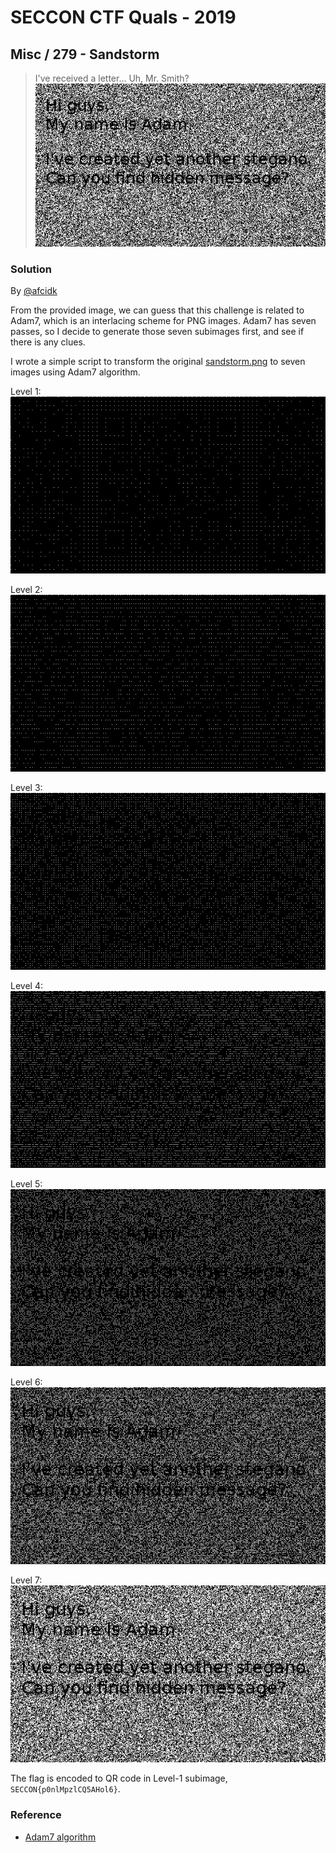 # SECCON CTF Quals - 2019

## Misc / 279 - Sandstorm 

> I've received a letter... Uh, Mr. Smith?
> ![](./imgs/sandstorm.png)

### Solution

By [@afcidk](https://github.com/afcidk)

From the provided image, we can guess that this challenge is related to Adam7, which is an interlacing scheme for PNG images. Adam7 has seven passes, so I decide to generate those seven subimages first, and see if there is any clues.

I wrote a simple script to transform the original [sandstorm.png](./imgs/sandstorm.png) to seven images using Adam7 algorithm.

Level 1:
![](./imgs/level1.png)

Level 2:
![](./imgs/level2.png)

Level 3:
![](./imgs/level3.png)

Level 4:
![](./imgs/level4.png)

Level 5:
![](./imgs/level5.png)

Level 6:
![](./imgs/level6.png)

Level 7:
![](./imgs/level7.png)

The flag is encoded to QR code in Level-1 subimage, `SECCON{p0nlMpzlCQ5AHol6}`.

### Reference

* [Adam7 algorithm](https://en.wikipedia.org/wiki/Adam7_algorithm)
